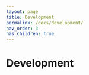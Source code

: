 ```yaml
---
layout: page
title: Development
permalink: /docs/development/
nav_order: 3
has_children: true
---
```


# Development
